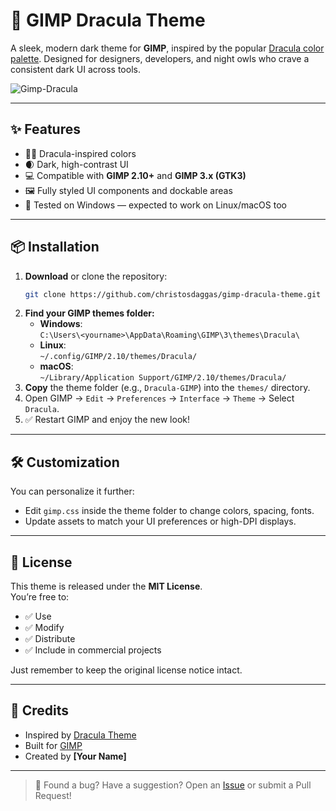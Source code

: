 # 🎨 GIMP Dracula Theme

A sleek, modern dark theme for **GIMP**, inspired by the popular [Dracula color palette](https://draculatheme.com). Designed for designers, developers, and night owls who crave a consistent dark UI across tools.

![Gimp-Dracula](https://github.com/user-attachments/assets/7eb946f8-27af-4965-a214-60e73a9e6ddb)

---
## ✨ Features
- 🧛‍♂️ Dracula-inspired colors  
- 🌒 Dark, high-contrast UI  
- 💻 Compatible with **GIMP 2.10+** and **GIMP 3.x (GTK3)**  
- 🖼️ Fully styled UI components and dockable areas  
- 🧪 Tested on Windows — expected to work on Linux/macOS too  

---
## 📦 Installation
1. **Download** or clone the repository:
   ```bash
   git clone https://github.com/christosdaggas/gimp-dracula-theme.git
   ```
2. **Find your GIMP themes folder:**
   - **Windows**:  
     `C:\Users\<yourname>\AppData\Roaming\GIMP\3\themes\Dracula\`
   - **Linux**:  
     `~/.config/GIMP/2.10/themes/Dracula/`
   - **macOS**:  
     `~/Library/Application Support/GIMP/2.10/themes/Dracula/`
3. **Copy** the theme folder (e.g., `Dracula-GIMP`) into the `themes/` directory.
4. Open GIMP → `Edit` → `Preferences` → `Interface` → `Theme` → Select `Dracula`.
5. ✅ Restart GIMP and enjoy the new look!

---
## 🛠 Customization
You can personalize it further:
- Edit `gimp.css` inside the theme folder to change colors, spacing, fonts.
- Update assets to match your UI preferences or high-DPI displays.

---
## 📄 License
This theme is released under the **MIT License**.  
You’re free to:
- ✅ Use  
- ✅ Modify  
- ✅ Distribute  
- ✅ Include in commercial projects  

Just remember to keep the original license notice intact.

---
## 🙌 Credits
- Inspired by [Dracula Theme](https://draculatheme.com)  
- Built for [GIMP](https://www.gimp.org)  
- Created by **[Your Name]**

---
> 🐞 Found a bug? Have a suggestion? Open an [Issue](https://github.com/yourusername/gimp-dracula-theme/issues) or submit a Pull Request!
